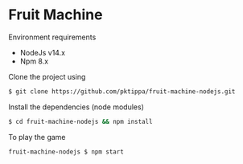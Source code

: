 # Fruit Machine

Environment requirements

- NodeJs v14.x
- Npm 8.x

Clone the project using

```sh
$ git clone https://github.com/pktippa/fruit-machine-nodejs.git
```

Install the dependencies (node modules)

```sh
$ cd fruit-machine-nodejs && npm install
```

To play the game

```sh
fruit-machine-nodejs $ npm start
```
